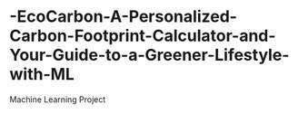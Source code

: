 # -EcoCarbon-A-Personalized-Carbon-Footprint-Calculator-and-Your-Guide-to-a-Greener-Lifestyle-with-ML
Machine Learning Project
